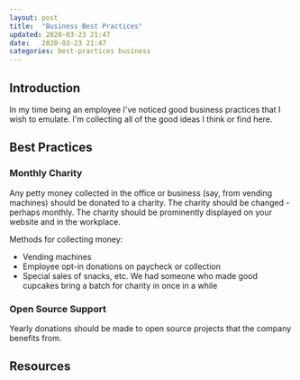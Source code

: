 ```yaml
---
layout: post
title:  "Business Best Practices"
updated: 2020-03-23 21:47
date:   2020-03-23 21:47
categories: best-practices business 
---
```


## Introduction ##

In my time being an employee I've noticed good business practices that I wish to emulate. I'm collecting all of the good ideas I think or find here.

## Best Practices ##

### Monthly Charity ###

Any petty money collected in the office or business (say, from vending machines) should be donated to a charity. 
The charity should be changed - perhaps monthly. The charity should be prominently displayed on your website and in
the workplace.

Methods for collecting money:

* Vending machines
* Employee opt-in donations on paycheck or collection
* Special sales of snacks, etc. We had someone who made good cupcakes bring a batch for charity in once in a while


### Open Source Support ###

Yearly donations should be made to open source projects that the company benefits from.

## Resources ##

